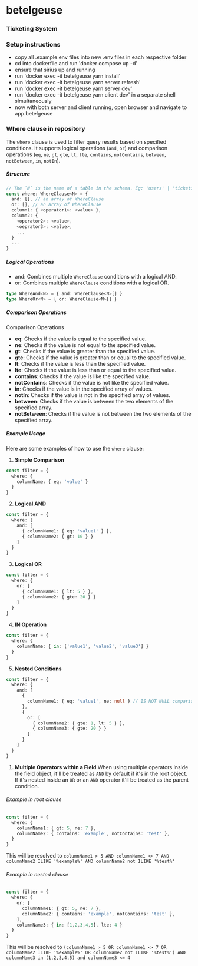 # betelgeuse
### Ticketing System
  
### Setup instructions 
- copy all .example.env files into new .env files in each respective folder
- cd into dockerfile and run 'docker compose up -d'
- ensure that sirius up and running
- run 'docker exec -it betelgeuse yarn install'
- run 'docker exec -it betelgeuse yarn server refresh' 
- run 'docker exec -it betelgeuse yarn server dev'
- run 'docker exec -it betelgeuse yarn client dev' in a separate shell simultaneously
- now with both server and client running, open browser and navigate to app.betelgeuse
  

### Where clause in repository

The `where` clause is used to filter query results based on specified conditions. It supports logical operations (`and`, `or`) and comparison operations (`eq`, `ne`, `gt`, `gte`, `lt`, `lte`, `contains`, `notContains`, `between`, `notBetween`, `in`, `notIn`). 

##### Structure
```typescript
// The `N` is the name of a table in the schema. Eg: 'users' | 'tickets' | ...
const where: WhereClause<N> = {
  and: [], // an array of WhereClause
  or: [], // an array of WhereClause
  column1: { <operator1>: <value> },
  column2: {
    <operator2>: <value>,
    <oeprator3>: <value>,
    ...
  }
  ...
}
```
##### Logical Operations
- and: Combines multiple `WhereClause` conditions with a logical AND.
- or: Combines multiple `WhereClause` conditions with a logical OR.
```typescript
type WhereAnd<N> = { and: WhereClause<N>[] }
type WhereOr<N> = { or: WhereClause<N>[] }
```
##### Comparison Operations
Comparison Operations
- **eq**: Checks if the value is equal to the specified value.
- **ne**: Checks if the value is not equal to the specified value.
- **gt**: Checks if the value is greater than the specified value.
- **gte**: Checks if the value is greater than or equal to the specified value.
- **lt**: Checks if the value is less than the specified value.
- **lte**: Checks if the value is less than or equal to the specified value.
- **contains**: Checks if the value is like the specified value.
- **notContains**: Checks if the value is not like the specified value.
- **in**: Checks if the value is in the specified array of values.
- **notIn**: Checks if the value is not in the specified array of values.
- **between**: Checks if the value is between the two elements of the specified array.
- **notBetween**: Checks if the value is not between the two elements of the specified array.

##### Example Usage
Here are some examples of how to use the `where` clause:
1. **Simple Comparison**
```typescript
const filter = {
  where: {
    columnName: { eq: 'value' }
  }
}
```
2. **Logical AND**
```typescript
const filter = {
  where: {
    and: [
      { columnName1: { eq: 'value1' } },
      { columnName2: { gt: 10 } }
    ]
  }
}
```
3. **Logical OR**
```typescript
const filter = {
  where: {
    or: [
      { columnName1: { lt: 5 } },
      { columnName2: { gte: 20 } }
    ]
  }
}
```
4. **IN Operation**
```typescript
const filter = {
  where: {
    columnName: { in: ['value1', 'value2', 'value3'] }
  }
}
```
5. **Nested Conditions**
```typescript
const filter = {
  where: {
    and: [
      {
        columnName1: { eq: 'value1', ne: null } // IS NOT NULL comparison
      },
      {
        or: [
          { columnName2: { gte: 1, lt: 5 } },
          { columnName3: { gte: 20 } }
        ]
      }
    ]
  }
}
```
1. **Multiple Operators within a Field**
When using multiple operators inside the field object, it'll be treated as `AND` by default if it's in the root object. If it's nested inside an `OR` or an `AND` operator it'll be treated as the parent condition.
###### Example in root clause
```typescript
const filter = {
  where: {
    columnName1: { gt: 5, ne: 7 },
    columnName2: { contains: 'example', notContains: 'test' },
  }
}
```
This will be resolved to `columnName1 > 5 AND columnName1 <> 7 AND columnName2 ILIKE '%example%' AND columnName2 not ILIKE '%test%'`
###### Example in nested clause
```typescript
const filter = {
  where: {
    or: [
      columnName1: { gt: 5, ne: 7 },
      columnName2: { contains: 'example', notContains: 'test' },
    ],
    columnName3: { in: [1,2,3,4,5], lte: 4 }
  }
}
```
This will be resolved to `(columnName1 > 5 OR columnName1 <> 7 OR columnName2 ILIKE '%example%' OR columnName2 not ILIKE '%test%') AND columnName3 in (1,2,3,4,5) and columnName3 <= 4`